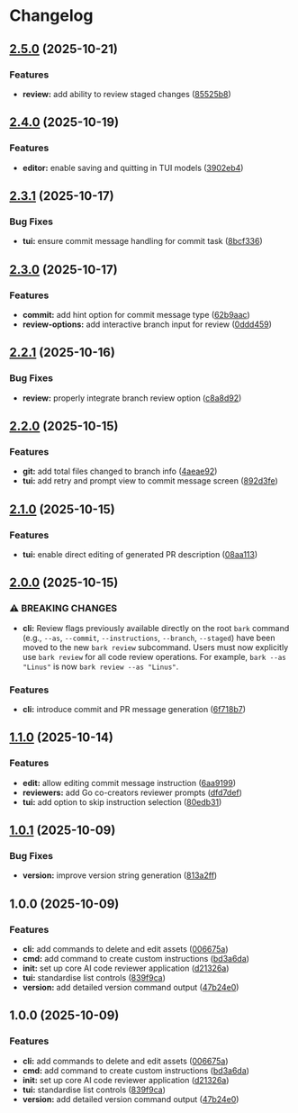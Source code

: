 # Changelog

## [2.5.0](https://github.com/ionut-t/bark/compare/v2.4.0...v2.5.0) (2025-10-21)


### Features

* **review:** add ability to review staged changes ([85525b8](https://github.com/ionut-t/bark/commit/85525b884222cd8106b10408d370a51eb0715ee6))

## [2.4.0](https://github.com/ionut-t/bark/compare/v2.3.1...v2.4.0) (2025-10-19)


### Features

* **editor:** enable saving and quitting in TUI models ([3902eb4](https://github.com/ionut-t/bark/commit/3902eb4b1c6d242599041c8c99248e5a81edf1bf))

## [2.3.1](https://github.com/ionut-t/bark/compare/v2.3.0...v2.3.1) (2025-10-17)


### Bug Fixes

* **tui:** ensure commit message handling for commit task ([8bcf336](https://github.com/ionut-t/bark/commit/8bcf336bed7dd5d2d2a13914c1c9cbe652333219))

## [2.3.0](https://github.com/ionut-t/bark/compare/v2.2.1...v2.3.0) (2025-10-17)


### Features

* **commit:** add hint option for commit message type ([62b9aac](https://github.com/ionut-t/bark/commit/62b9aac001ac5309addc658958d2b53f95c8df78))
* **review-options:** add interactive branch input for review ([0ddd459](https://github.com/ionut-t/bark/commit/0ddd459edd7fe81074ad2cccbea2ceb274645adf))

## [2.2.1](https://github.com/ionut-t/bark/compare/v2.2.0...v2.2.1) (2025-10-16)


### Bug Fixes

* **review:** properly integrate branch review option ([c8a8d92](https://github.com/ionut-t/bark/commit/c8a8d92ece930b3ca0cf696188caba2c36ba0d83))

## [2.2.0](https://github.com/ionut-t/bark/compare/v2.1.0...v2.2.0) (2025-10-15)


### Features

* **git:** add total files changed to branch info ([4aeae92](https://github.com/ionut-t/bark/commit/4aeae92b01b0b798d1fbf7819267f1e221858c2d))
* **tui:** add retry and prompt view to commit message screen ([892d3fe](https://github.com/ionut-t/bark/commit/892d3fee0483071af86bc17c5c2f6fccc91379cf))

## [2.1.0](https://github.com/ionut-t/bark/compare/v2.0.0...v2.1.0) (2025-10-15)


### Features

* **tui:** enable direct editing of generated PR description ([08aa113](https://github.com/ionut-t/bark/commit/08aa113c0f931d3abb4459c5d1beb4ccd407e9f7))

## [2.0.0](https://github.com/ionut-t/bark/compare/v1.1.0...v2.0.0) (2025-10-15)


### ⚠ BREAKING CHANGES

* **cli:** Review flags previously available directly on the root `bark` command (e.g., `--as`, `--commit`, `--instructions`, `--branch`, `--staged`) have been moved to the new `bark review` subcommand. Users must now explicitly use `bark review` for all code review operations. For example, `bark --as "Linus"` is now `bark review --as "Linus"`.

### Features

* **cli:** introduce commit and PR message generation ([6f718b7](https://github.com/ionut-t/bark/commit/6f718b70c58c2f7255146cc5867a534d77b312c0))

## [1.1.0](https://github.com/ionut-t/bark/compare/v1.0.1...v1.1.0) (2025-10-14)


### Features

* **edit:** allow editing commit message instruction ([6aa9199](https://github.com/ionut-t/bark/commit/6aa9199c67f9fc7952f672174178b6793d988bc5))
* **reviewers:** add Go co-creators reviewer prompts ([dfd7def](https://github.com/ionut-t/bark/commit/dfd7def03efe73726be3cb58d622231981d86a6a))
* **tui:** add option to skip instruction selection ([80edb31](https://github.com/ionut-t/bark/commit/80edb31bf6fc582aa8a21703dbe02432878ce4a8))

## [1.0.1](https://github.com/ionut-t/bark/compare/v1.0.0...v1.0.1) (2025-10-09)


### Bug Fixes

* **version:** improve version string generation ([813a2ff](https://github.com/ionut-t/bark/commit/813a2ffacec989e9eb8fc1db0fb308eb2b568ada))

## 1.0.0 (2025-10-09)


### Features

* **cli:** add commands to delete and edit assets ([006675a](https://github.com/ionut-t/bark/commit/006675af4284bb304afba26b76030489779ae13d))
* **cmd:** add command to create custom instructions ([bd3a6da](https://github.com/ionut-t/bark/commit/bd3a6daf249d943af9045a301c067fb462462517))
* **init:** set up core AI code reviewer application ([d21326a](https://github.com/ionut-t/bark/commit/d21326a96cb438e029fe5527e93afb7091fa2cb9))
* **tui:** standardise list controls ([839f9ca](https://github.com/ionut-t/bark/commit/839f9cae2739c4607eeff592c55e377604347ad6))
* **version:** add detailed version command output ([47b24e0](https://github.com/ionut-t/bark/commit/47b24e083555c27a0d2696ff040c14c6693cc13b))

## 1.0.0 (2025-10-09)


### Features

* **cli:** add commands to delete and edit assets ([006675a](https://github.com/ionut-t/bark/commit/006675af4284bb304afba26b76030489779ae13d))
* **cmd:** add command to create custom instructions ([bd3a6da](https://github.com/ionut-t/bark/commit/bd3a6daf249d943af9045a301c067fb462462517))
* **init:** set up core AI code reviewer application ([d21326a](https://github.com/ionut-t/bark/commit/d21326a96cb438e029fe5527e93afb7091fa2cb9))
* **tui:** standardise list controls ([839f9ca](https://github.com/ionut-t/bark/commit/839f9cae2739c4607eeff592c55e377604347ad6))
* **version:** add detailed version command output ([47b24e0](https://github.com/ionut-t/bark/commit/47b24e083555c27a0d2696ff040c14c6693cc13b))
